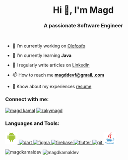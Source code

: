 <h1 align="center">Hi 👋, I'm Magd</h1>
<h3 align="center">A passionate Software Engineer </h3>

<p align="left"> <a href="https://twitter.com/" target="blank"><img src="https://img.shields.io/twitter/follow/?logo=twitter&style=for-the-badge" alt="" /></a> </p>

- 🔭 I’m currently working on [Olofoofo](https://github.com/MagdKamaldev/olofoofo)

- 🌱 I’m currently learning **Java**

- 📝 I regularly write articles on [LinkedIn](https://www.linkedin.com/in/magd-kamal-878193254/)

- 📫 How to reach me **magddevf@gmaiL.com**

- 📄 Know about my experiences [resume](https://drive.google.com/file/d/1NOUV3qnEZYWNpcFD7Ou2RIgux7PCvOXR/view?usp=sharing)

<h3 align="left">Connect with me:</h3>
<p align="left">
<a href="https://linkedin.com/in/magd kamal" target="blank"><img align="center" src="https://raw.githubusercontent.com/rahuldkjain/github-profile-readme-generator/master/src/images/icons/Social/linked-in-alt.svg" alt="magd kamal" height="30" width="40" /></a>
<a href="https://www.leetcode.com/zakymagd" target="blank"><img align="center" src="https://raw.githubusercontent.com/rahuldkjain/github-profile-readme-generator/master/src/images/icons/Social/leet-code.svg" alt="zakymagd" height="30" width="40" /></a>
</p>

<h3 align="left">Languages and Tools:</h3>
<p align="left"> <a href="https://developer.android.com" target="_blank" rel="noreferrer"> <img src="https://raw.githubusercontent.com/devicons/devicon/master/icons/android/android-original-wordmark.svg" alt="android" width="40" height="40"/> </a> <a href="https://dart.dev" target="_blank" rel="noreferrer"> <img src="https://www.vectorlogo.zone/logos/dartlang/dartlang-icon.svg" alt="dart" width="40" height="40"/> </a> <a href="https://www.figma.com/" target="_blank" rel="noreferrer"> <img src="https://www.vectorlogo.zone/logos/figma/figma-icon.svg" alt="figma" width="40" height="40"/> </a> <a href="https://firebase.google.com/" target="_blank" rel="noreferrer"> <img src="https://www.vectorlogo.zone/logos/firebase/firebase-icon.svg" alt="firebase" width="40" height="40"/> </a> <a href="https://flutter.dev" target="_blank" rel="noreferrer"> <img src="https://www.vectorlogo.zone/logos/flutterio/flutterio-icon.svg" alt="flutter" width="40" height="40"/> </a> <a href="https://git-scm.com/" target="_blank" rel="noreferrer"> <img src="https://www.vectorlogo.zone/logos/git-scm/git-scm-icon.svg" alt="git" width="40" height="40"/> </a> <a href="https://www.java.com" target="_blank" rel="noreferrer"> <img src="https://raw.githubusercontent.com/devicons/devicon/master/icons/java/java-original.svg" alt="java" width="40" height="40"/> </a> </p>

<p><img align="left" src="https://github-readme-stats.vercel.app/api/top-langs?username=magdkamaldev&show_icons=true&locale=en&layout=compact" alt="magdkamaldev" /></p>

<p>&nbsp;<img align="center" src="https://github-readme-stats.vercel.app/api?username=magdkamaldev&show_icons=true&locale=en" alt="magdkamaldev" /></p>
